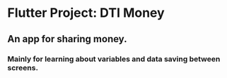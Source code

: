 # Flutter Project: DTI Money
## An app for sharing money.
### Mainly for learning about variables and data saving between screens.